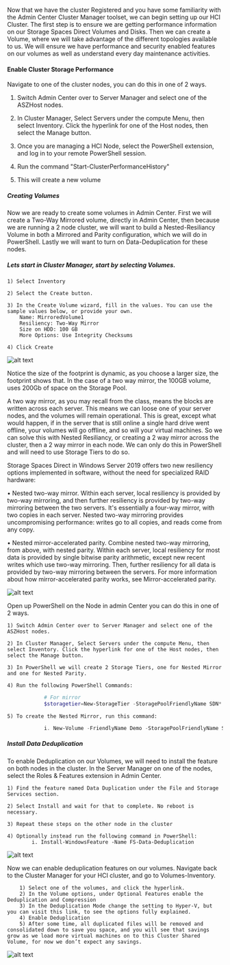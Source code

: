 Now that we have the cluster Registered and you have some familiarity with the Admin Center Cluster Manager toolset, we can begin setting up our HCI Cluster. The first step is to ensure we are getting performance information on our Storage Spaces Direct Volumes and Disks. Then we can create a Volume, where we will take advantage of the different topologies available to us. We will ensure we have performance and security enabled features on our volumes as well as understand every day maintenance activities. 


#### Enable Cluster Storage Performance
Navigate to one of the cluster nodes, you can do this in one of 2 ways.

1) Switch Admin Center over to Server Manager and select one of the ASZHost nodes. 

2) In Cluster Manager, Select Servers under the compute Menu, then select Inventory. Click the hyperlink for one of the Host nodes, then select the Manage button. 

3) Once you are managing a HCI Node, select the PowerShell extension, and log in to your remote PowerShell session.

4) Run the command "Start-ClusterPerformanceHistory" 

5) This will create a new volume



##### Creating Volumes
Now we are ready to create some volumes in Admin Center. First we will create a Two-Way Mirrored volume, directly in Admin Center, then because we are running a 2 node cluster, we will want to build a Nested-Resiliancy Volume in both a Mirrored and Parity configuration, which we will do in PowerShell. Lastly we will want to turn on Data-Deduplication for these nodes.

##### Lets start in Cluster Manager, start by selecting Volumes.

	1) Select Inventory
   
	2) Select the Create button.
   
	3) In the Create Volume wizard, fill in the values. You can use the sample values below, or provide your own.
		Name: MirroredVolume1
		Resiliency: Two-Way Mirror
		Size on HDD: 100 GB
		More Options: Use Integrity Checksums

	4) Click Create
	
![alt text](https://github.com/kshitijcode/AzStackHCISandbox/blob/4f9095cf5d3e27da33b82be89077d1aca8875e53/Scenarios/Media/Screenshots/02-res/02-res-01-01.png "Create Volume Wizard-WAC")


Notice the size of the footprint is dynamic, as you choose a larger size, the footprint shows that. In the case of a two way mirror, the 100GB volume, uses 200Gb of space on the Storage Pool.

A two way mirror, as you may recall from the class, means the blocks are written across each server. This means we can loose one of your server nodes, and the volumes will remain operational. This is great, except what would happen, if in the server that is still online a single hard drive went offline, your volumes will go offline, and so will your virtual machines. So we can solve this with Nested Resiliancy, or creating a 2 way mirror across the cluster, then a 2 way mirror in each node. We can only do this in PowerShell and will need to use Storage Tiers to do so.
	
Storage Spaces Direct in Windows Server 2019 offers two new resiliency options implemented in software, without the need for specialized RAID hardware:

• Nested two-way mirror. Within each server, local resiliency is provided by two-way mirroring, and then further resiliency is provided by two-way mirroring between the two servers. It's essentially a four-way mirror, with two copies in each server. Nested two-way mirroring provides uncompromising performance: writes go to all copies, and reads come from any copy.
		
• Nested mirror-accelerated parity. Combine nested two-way mirroring, from above, with nested parity. Within each server, local resiliency for most data is provided by single bitwise parity arithmetic, except new recent writes which use two-way mirroring. Then, further resiliency for all data is provided by two-way mirroring between the servers. For more information about how mirror-accelerated parity works, see Mirror-accelerated parity.
		
![alt text](https://github.com/kshitijcode/AzStackHCISandbox/blob/4f9095cf5d3e27da33b82be89077d1aca8875e53/Scenarios/Media/Screenshots/02-res/02-res-0202.png "Two-Way Mirror Explination")

Open up PowerShell on the Node in admin Center you can do this in one of 2 ways.
	
	1) Switch Admin Center over to Server Manager and select one of the ASZHost nodes. 
		
	2) In Cluster Manager, Select Servers under the compute Menu, then select Inventory. Click the hyperlink for one of the Host nodes, then select the Manage button. 
		
	3) In PowerShell we will create 2 Storage Tiers, one for Nested Mirror and one for Nested Parity.
		
	4) Run the following PowerShell Commands:
	
``` powerShell			
			# For mirror
			$storagetier=New-StorageTier -StoragePoolFriendlyName SDN* -FriendlyName NestedMirrorDemo -MediaType SSD -ResiliencySettingName mirror -NumberOfDataCopies 4 
```

			
	5) To create the Nested Mirror, run this command:

``` powershell
			i. New-Volume -FriendlyName Demo -StoragePoolFriendlyName SDN* -FileSystem CSVFS_ReFS -StorageTierFriendlyNames $storagetier.FriendlyName -StorageTierSizes 100gb -Verbose
```

			
			
#####	Install Data Deduplication
	
To enable Deduplication on our Volumes, we will need to install the feature on both nodes in the cluster. In the Server Manager on one of the nodes, select the Roles & Features extension in Admin Center. 
	
	1) Find the feature named Data Duplication under the File and Storage Services section.
		
	2) Select Install and wait for that to complete. No reboot is necessary.
	
	3) Repeat these steps on the other node in the cluster
	
	4) Optionally instead run the following command in PowerShell:
			i. Install-WindowsFeature -Name FS-Data-Deduplication 
	

![alt text](https://github.com/kshitijcode/AzStackHCISandbox/blob/4f9095cf5d3e27da33b82be89077d1aca8875e53/Scenarios/Media/Screenshots/02-res/02-res-0303.png "Install Data Dedup WAC")
	
	
Now we can enable deduplication features on our volumes. Navigate back to the Cluster Manager for your HCI cluster, and go to Volumes-Inventory.
		
		1) Select one of the volumes, and click the hyperlink.
		2) In the Volume options, under Optional Features enable the Deduplication and Compression
		3) In the Deduplication Mode change the setting to Hyper-V, but you can visit this link, to see the options fully explained.
		4) Enable Deduplication
		5) After some time, all duplicated files will be removed and consolidated down to save you space, and you will see that savings grow as we load more virtual machines on to this Cluster Shared Volume, for now we don’t expect any savings.
	
![alt text](https://github.com/kshitijcode/AzStackHCISandbox/blob/4f9095cf5d3e27da33b82be89077d1aca8875e53/Scenarios/Media/Screenshots/02-res/02-res-0404.png "Data DeDup Confirm-WAC")

	
		
		
